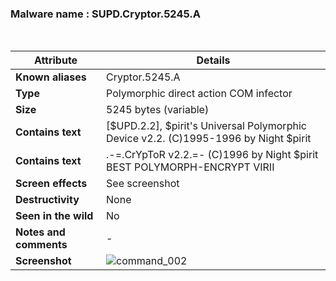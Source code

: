 <h3>Malware name	: SUPD.Cryptor.5245.A </h3><br>

| **Attribute**          | **Details** |
|------------------------|------------|
| **Known aliases**      | Cryptor.5245.A |
| **Type**              | Polymorphic direct action COM infector |
| **Size** | 5245 bytes (variable) |
| **Contains text**     | [$UPD.2.2], $pirit's Universal Polymorphic Device v2.2. (C)1995-1996 by Night $pirit  |
| **Contains text** | .-=.CrYpToR v2.2.=- (C)1996 by Night $pirit BEST POLYMORPH-ENCRYPT VIRII |
| **Screen effects**    | See screenshot |
| **Destructivity**     | None |
| **Seen in the wild**  | No |
| **Notes and comments** | - |
| **Screenshot** | ![command_002](https://github.com/user-attachments/assets/2a085833-c7b7-4e92-a27c-ae1bc98ec6b9) |









